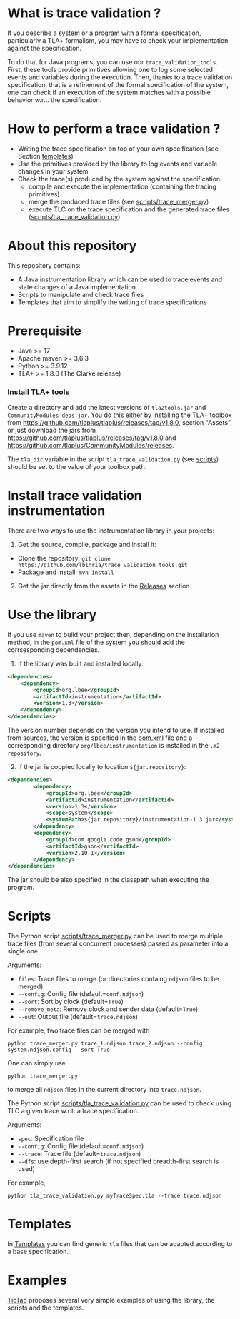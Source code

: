 # What is trace validation ?

If you describe a system or a program with a formal specification, particularly a TLA+ formalism, you may have to check your implementation against the specification. 

To do that for Java programs, you can use our `trace_validation_tools`. First, these
tools provide primitives allowing one to log some selected events and
variables during the execution.  Then, thanks to a trace validation
specification, that is a refinement of the formal specification of the
system, one can check if an execution of the system matches with a
possible behavior w.r.t. the specification.

# How to perform a trace validation ?

- Writing the trace specification on top of your own specification (see Section [templates](#templates))
- Use the primitives provided by the library to log events and variable changes in your system
- Check the trace(s) produced by the system against the specification:
    * compile and execute the implementation (containing the tracing primitives)
    * merge the produced trace files (see [scripts/trace_merger.py](scripts/trace_merger.py))
    * execute TLC on the trace specification and the generated trace files ([scripts/tla_trace_validation.py](scripts/tla_trace_validation.py))

# About this repository

This repository contains:

- A Java instrumentation library which can be used to trace events and state changes of a Java implementation
- Scripts to manipulate and check trace files
- Templates that aim to simplify the writing of trace specifications

# Prerequisite

- Java >= 17
- Apache maven >= 3.6.3
- Python >= 3.9.12
- TLA+ >= 1.8.0 (The Clarke release)

### Install TLA+ tools

Create a directory and add the latest versions of `tla2tools.jar` and
`CommunityModules-deps.jar`. You do this either by installing the TLA+ toolbox
from https://github.com/tlaplus/tlaplus/releases/tag/v1.8.0, section
"Assets", or just download the jars from
https://github.com/tlaplus/tlaplus/releases/tag/v1.8.0
and https://github.com/tlaplus/CommunityModules/releases.

The `tla_dir` variable in the script `tla_trace_validation.py` (see
[scripts](#scripts)) should be set to the value of your toolbox path.

# Install trace validation instrumentation

There are two ways to use the instrumentation library in your
projects:
1. Get the source, compile, package and install it:
 - Clone the repository: `git clone https://github.com/lbinria/trace_validation_tools.git`
 - Package and install: `mvn install`
2. Get the jar directly from the assets in the [Releases](releases) section.

# Use the library 

If you use `maven` to build your project then, depending on the installation method, in the `pom.xml` file of the system you should add the corrsesponding dependencies.

1. If the library was built and installed locally:
```xml 
<dependencies>
    <dependency>
        <groupId>org.lbee</groupId>
        <artifactId>instrumentation</artifactId>
        <version>1.3</version>
    </dependency>
</dependencies>
```
The version number depends on the version you intend to use. If installed from sources, the version is specified in the [pom.xml](pom.xml) file and a corresponding directory `org/lbee/instrumentation` is installed in the `.m2` `repository`.

2. If the jar is coppied locally to location `${jar.repository}`:
```xml 
<dependencies>
        <dependency>
            <groupId>org.lbee</groupId>
            <artifactId>instrumentation</artifactId>
            <version>1.3</version>
            <scope>system</scope>
            <systemPath>${jar.repository}/instrumentation-1.3.jar</systemPath>
        </dependency>
        <dependency>
            <groupId>com.google.code.gson</groupId>
            <artifactId>gson</artifactId>
            <version>2.10.1</version>
        </dependency>
</dependencies>
```
The jar should be also specified in the classpath when executing the program.

# Scripts

The Python script [scripts/trace_merger.py](scripts/trace_merger.py)
can be used to merge multiple trace files (from several concurrent
processes) passed as parameter into a single one. 

Arguments:
- `files`: Trace files to merge (or directories containg `ndjson` files to be merged)
- `--config`: Config file (default=`conf.ndjson`)
- `--sort`: Sort by clock (default=`True`)
- `--remove_meta`: Remove clock and sender data (default=`True`)
- `--out`: Output file (default=`trace.ndjson`)

For example, two trace files can be merged with

`python trace_merger.py trace_1.ndjson trace_2.ndjson --config system.ndjson.config --sort True`

One can simply use

`python trace_merger.py`

to merge all `ndjson` files in the current directory into `trace.ndjson`.

The Python script
[scripts/tla_trace_validation.py](scripts/tla_trace_validation.py)
can be used to check using TLC a given trace w.r.t. a trace
specification. 

Arguments:
- `spec`: Specification file
- `--config`: Config file (default=`conf.ndjson`)
- `--trace`: Trace file (default=`trace.ndjson`)
- `--dfs`: use depth-first search (if not specified breadth-first search is used)

For example,

`python tla_trace_validation.py myTraceSpec.tla --trace trace.ndjson`

# Templates

In [Templates](templates) you can find generic `tla` files that can be adapted according to a base specification. 

# Examples

[TicTac](https://github.com/lbinria/TicTac) proposes several very simple examples of using the library, the scripts and the templates.

